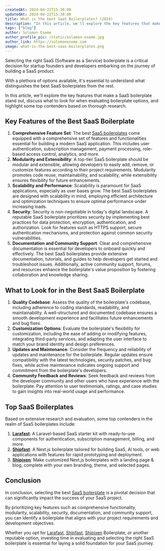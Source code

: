 ```yaml
---
createdAt: 2024-04-22T15:30:00
updatedAt: 2024-04-22T15:30:00
title: What is the best SaaS Boilerplates? (2024)
description: "In this article, we'll explore the key features that make a SaaS boilerplate stand out, discuss what to look for when evaluating boilerplate options, and highlight some top contenders based on thorough research."
tags: ["blog"]
author: Solomon Eseme
author_profile_pic: /static/solomon-eseme.jpg
author_link: https://solomoneseme.com
image: what-is-the-best-saas-boilerplates.png
---
```


Selecting the right SaaS (Software as a Service) boilerplate is a critical decision for startup founders and developers embarking on the journey of building a SaaS product.

With a plethora of options available, it's essential to understand what distinguishes the best SaaS boilerplates from the rest.

In this article, we'll explore the key features that make a SaaS boilerplate stand out, discuss what to look for when evaluating boilerplate options, and highlight some top contenders based on thorough research.

## **Key Features of the Best SaaS Boilerplate**

1. **Comprehensive Feature Set**: The best [SaaS boilerplates](./what-is-saas-boilerplates.md) come equipped with a comprehensive set of features and functionalities essential for building a modern SaaS application. This includes user authentication, subscription management, payment processing, role-based access control, analytics, and more.
2. **Modularity and Extensibility**: A top-tier SaaS boilerplate should be modular and extensible, allowing developers to easily add, remove, or customize features according to their project requirements. Modularity promotes code reuse, maintainability, and scalability, while extensibility ensures flexibility for future enhancements.
3. **Scalability and Performance**: Scalability is paramount for SaaS applications, especially as user bases grow. The best SaaS boilerplates are designed with scalability in mind, employing efficient architecture and optimization techniques to ensure optimal performance under increasing loads.
4. **Security**: Security is non-negotiable in today's digital landscape. A reputable SaaS boilerplate prioritizes security by implementing best practices for data protection, encryption, authentication, and authorization. Look for features such as HTTPS support, secure authentication mechanisms, and protection against common security vulnerabilities.
5. **Documentation and Community Support**: Clear and comprehensive documentation is essential for developers to onboard quickly and effectively. The best SaaS boilerplates provide extensive documentation, tutorials, and guides to help developers get started and troubleshoot issues. Additionally, active community support, forums, and resources enhance the boilerplate's value proposition by fostering collaboration and knowledge sharing.

## **What to Look for in the Best SaaS Boilerplate**

1. **Quality Codebase**: Assess the quality of the boilerplate's codebase, including adherence to coding standards, readability, and maintainability. A well-structured and documented codebase ensures a smooth development experience and facilitates future enhancements and bug fixes.
2. **Customization Options**: Evaluate the boilerplate's flexibility for customization, including the ease of adding or modifying features, integrating third-party services, and adapting the user interface to match your brand identity and design preferences.
3. **Updates and Maintenance**: Consider the frequency and reliability of updates and maintenance for the boilerplate. Regular updates ensure compatibility with the latest technologies, security patches, and bug fixes, while active maintenance indicates ongoing support and commitment from the boilerplate's developers.
4. **Community Feedback and Reviews**: Seek feedback and reviews from the developer community and other users who have experience with the boilerplate. Pay attention to user testimonials, ratings, and case studies to gain insights into real-world usage and performance.

## **Top SaaS Boilerplates**

Based on extensive research and evaluation, some top contenders in the realm of SaaS boilerplates include:

1. **[Larafast](https://larafast.com?aff=b6wWP)**: A Laravel-based SaaS starter kit with ready-to-use components for authentication, subscription management, billing, and more.
2. **[Shipfast](https://shipfa.st/?via=solomon)**: A Next.js boilerplate tailored for building SaaS, AI tools, or web applications with features for rapid prototyping and deployment.
3. **[Shipixen](https://shipixen.com?aff=b6wWP)**: Make customized Next.js boilerplates with a landing page & blog, complete with your own branding, theme, and selected pages.

## **Conclusion**

In conclusion, selecting the best [SaaS boilerplate](./what-is-saas-boilerplates.md) is a pivotal decision that can significantly impact the success of your SaaS project.

By prioritizing key features such as comprehensive functionality, modularity, scalability, security, documentation, and community support, you can identify a boilerplate that aligns with your project requirements and development objectives.

Whether you opt for [Larafast](https://larafast.com?aff=b6wWP), [Shipfast](https://shipfa.st/?via=solomon), [Shipixen](https://shipixen.com?aff=b6wWP) Boilerplate, or another reputable option, investing time in evaluating and selecting the right SaaS boilerplate is essential for laying a solid foundation for your SaaS journey.
